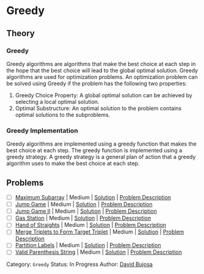 # Greedy 

## Theory 

### Greedy

Greedy algorithms are algorithms that make the best choice at each step in the hope that the best choice will lead to the global optimal solution. Greedy algorithms are used for optimization problems. An optimization problem can be solved using Greedy if the problem has the following two properties:

1. Greedy Choice Property: A global optimal solution can be achieved by selecting a local optimal solution.
2. Optimal Substructure: An optimal solution to the problem contains optimal solutions to the subproblems.

### Greedy Implementation

Greedy algorithms are implemented using a greedy function that makes the best choice at each step. The greedy function is implemented using a greedy strategy. A greedy strategy is a general plan of action that a greedy algorithm uses to make the best choice at each step.

## Problems

- [ ] [Maximum Subarray](https://leetcode.com/problems/maximum-subarray/) | Medium | [Solution](../../../src/medium/maximum_subarray.rs) | [Problem Description](../../../src/medium/readme.md#53-maximum-subarray)
- [ ] [Jump Game](https://leetcode.com/problems/jump-game/) | Medium | [Solution](../../../src/medium/jump_game.rs) | [Problem Description](../../../src/medium/readme.md#55-jump-game)
- [ ] [Jump Game II](https://leetcode.com/problems/jump-game-ii/) | Medium | [Solution](../../../src/medium/jump_game_ii.rs) | [Problem Description](../../../src/medium/readme.md#45-jump-game-ii)
- [ ] [Gas Station](https://leetcode.com/problems/gas-station/) | Medium | [Solution](../../../src/medium/gas_station.rs) | [Problem Description](../../../src/medium/readme.md#134-gas-station)
- [ ] [Hand of Straights](https://leetcode.com/problems/hand-of-straights/) | Medium | [Solution](../../../src/medium/hand_of_straights.rs) | [Problem Description](../../../src/medium/readme.md#846-hand-of-straights)
- [ ] [Merge Triplets to Form Target Triplet](https://leetcode.com/problems/merge-triplets-to-form-target-triplet/) | Medium | [Solution](../../../src/medium/merge_triplets_to_form_target_triplet.rs) | [Problem Description](../../../src/medium/readme.md#1899-merge-triplets-to-form-target-triplet)
- [ ] [Partition Labels](https://leetcode.com/problems/partition-labels/) | Medium | [Solution](../../../src/medium/partition_labels.rs) | [Problem Description](../../../src/medium/readme.md#763-partition-labels)
- [ ] [Valid Parenthesis String](https://leetcode.com/problems/valid-parenthesis-string/) | Medium | [Solution](../../../src/medium/valid_parenthesis_string.rs) | [Problem Description](../../../src/medium/readme.md#678-valid-parenthesis-string)

Category: `Greedy`
Status: In Progress
Author: [David Bujosa](https://github.com/bujosa)
